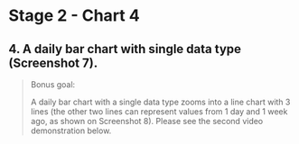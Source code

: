 # Stage 2 - Chart 4

## 4. A daily bar chart with single data type (Screenshot 7).
 > Bonus goal:
 >
 > A daily bar chart with a single data type zooms into a line chart with 3 lines (the other two lines can represent values from 1 day and 1 week ago, as shown on Screenshot 8). Please see the second video demonstration below.
